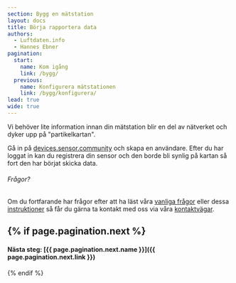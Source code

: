 ```yaml
---
section: Bygg en mätstation
layout: docs
title: Börja rapportera data
authors:
  - Luftdaten.info
  - Hannes Ebner
pagination:
  start:
    name: Kom igång
    link: /bygg/
  previous:
    name: Konfigurera mätstationen
    link: /bygg/konfigurera/
lead: true
wide: true
---
```


Vi behöver lite information innan din mätstation blir en del av nätverket och dyker upp på "partikelkartan".

Gå in på [devices.sensor.community](https://devices.sensor.community/) och skapa en användare. Efter du har loggat in kan du registrera din sensor och den borde bli synlig på kartan så fort den har börjat skicka data.

<div class="note">
  <h6>Frågor?</h6>
  <p>Om du fortfarande har frågor efter att ha läst våra <a href="/faq">vanliga frågor</a> eller dessa <a href="/bygg">instruktioner</a> så får du gärna ta kontakt med oss via våra <a href="/om#contact">kontaktvägar</a>.</p>
</div>

{% if page.pagination.next %}
---
#### Nästa steg: [{{ page.pagination.next.name }}]({{ page.pagination.next.link }})
{% endif %}
